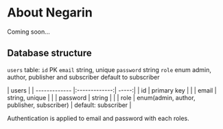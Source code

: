 # About Negarin
Coming soon...

## Database structure

`users` table:
`id` PK
`email` string, unique
`password` string
`role` enum admin, author, publisher and subscriber default to subscriber

| users |
| ------------- |:-------------:| -----:|
| id      | primary key |  |
| email      | string, unique      |   |
| password | string      |    |
| role | enum(admin, author, publisher, subscriber) | default: subscriber   |

Authentication is applied to email and password with each roles.
